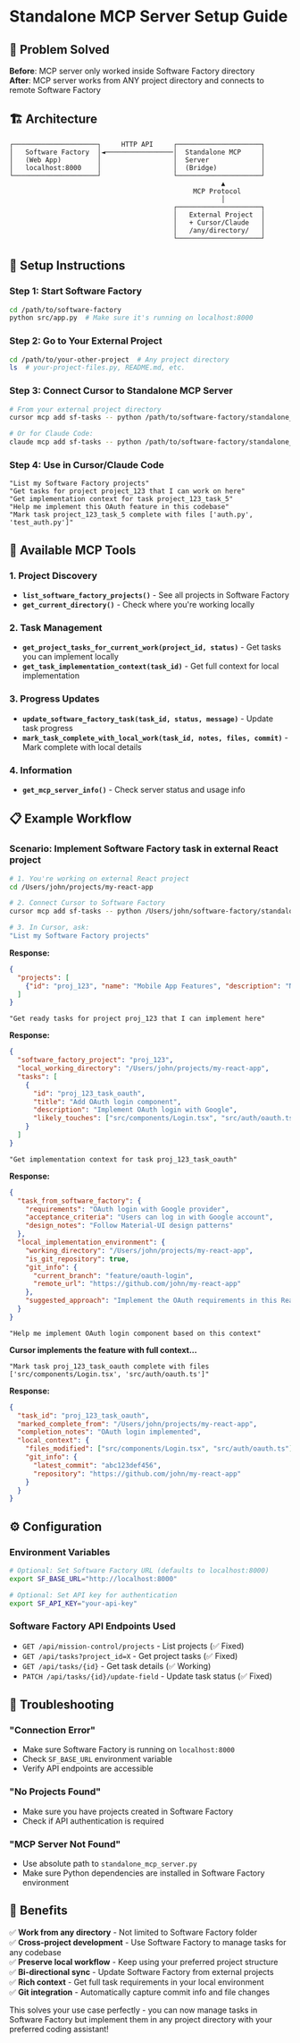 # Standalone MCP Server Setup Guide

## 🎯 Problem Solved

**Before**: MCP server only worked inside Software Factory directory  
**After**: MCP server works from ANY project directory and connects to remote Software Factory

## 🏗️ Architecture

```
┌─────────────────────┐     HTTP API     ┌─────────────────────┐
│   Software Factory  │◄─────────────────│  Standalone MCP     │
│   (Web App)         │                  │  Server             │
│   localhost:8000    │                  │  (Bridge)           │
└─────────────────────┘                  └─────────────────────┘
                                                     ▲
                                              MCP Protocol
                                                     │
                                         ┌─────────────────────┐
                                         │   External Project  │
                                         │   + Cursor/Claude   │
                                         │   /any/directory/   │
                                         └─────────────────────┘
```

## 🚀 Setup Instructions

### Step 1: Start Software Factory
```bash
cd /path/to/software-factory
python src/app.py  # Make sure it's running on localhost:8000
```

### Step 2: Go to Your External Project
```bash
cd /path/to/your-other-project  # Any project directory
ls  # your-project-files.py, README.md, etc.
```

### Step 3: Connect Cursor to Standalone MCP Server
```bash
# From your external project directory
cursor mcp add sf-tasks -- python /path/to/software-factory/standalone_mcp_server.py

# Or for Claude Code:
claude mcp add sf-tasks -- python /path/to/software-factory/standalone_mcp_server.py
```

### Step 4: Use in Cursor/Claude Code
```
"List my Software Factory projects"
"Get tasks for project project_123 that I can work on here"  
"Get implementation context for task project_123_task_5"
"Help me implement this OAuth feature in this codebase"
"Mark task project_123_task_5 complete with files ['auth.py', 'test_auth.py']"
```

## 🔧 Available MCP Tools

### 1. Project Discovery
- **`list_software_factory_projects()`** - See all projects in Software Factory
- **`get_current_directory()`** - Check where you're working locally

### 2. Task Management  
- **`get_project_tasks_for_current_work(project_id, status)`** - Get tasks you can implement locally
- **`get_task_implementation_context(task_id)`** - Get full context for local implementation

### 3. Progress Updates
- **`update_software_factory_task(task_id, status, message)`** - Update task progress
- **`mark_task_complete_with_local_work(task_id, notes, files, commit)`** - Mark complete with local details

### 4. Information
- **`get_mcp_server_info()`** - Check server status and usage info

## 📋 Example Workflow

### Scenario: Implement Software Factory task in external React project

```bash
# 1. You're working on external React project
cd /Users/john/projects/my-react-app

# 2. Connect Cursor to Software Factory
cursor mcp add sf-tasks -- python /Users/john/software-factory/standalone_mcp_server.py

# 3. In Cursor, ask:
"List my Software Factory projects"
```

**Response:**
```json
{
  "projects": [
    {"id": "proj_123", "name": "Mobile App Features", "description": "New features for mobile app"}
  ]
}
```

```
"Get ready tasks for project proj_123 that I can implement here"
```

**Response:**
```json
{
  "software_factory_project": "proj_123",
  "local_working_directory": "/Users/john/projects/my-react-app",
  "tasks": [
    {
      "id": "proj_123_task_oauth",
      "title": "Add OAuth login component", 
      "description": "Implement OAuth login with Google",
      "likely_touches": ["src/components/Login.tsx", "src/auth/oauth.ts"]
    }
  ]
}
```

```
"Get implementation context for task proj_123_task_oauth"
```

**Response:**
```json
{
  "task_from_software_factory": {
    "requirements": "OAuth login with Google provider",
    "acceptance_criteria": "Users can log in with Google account",
    "design_notes": "Follow Material-UI design patterns"
  },
  "local_implementation_environment": {
    "working_directory": "/Users/john/projects/my-react-app",
    "is_git_repository": true,
    "git_info": {
      "current_branch": "feature/oauth-login",
      "remote_url": "https://github.com/john/my-react-app"
    },
    "suggested_approach": "Implement the OAuth requirements in this React project"
  }
}
```

```
"Help me implement OAuth login component based on this context"
```

**Cursor implements the feature with full context...**

```
"Mark task proj_123_task_oauth complete with files ['src/components/Login.tsx', 'src/auth/oauth.ts']"
```

**Response:**
```json
{
  "task_id": "proj_123_task_oauth",
  "marked_complete_from": "/Users/john/projects/my-react-app",
  "completion_notes": "OAuth login implemented",
  "local_context": {
    "files_modified": ["src/components/Login.tsx", "src/auth/oauth.ts"],
    "git_info": {
      "latest_commit": "abc123def456",
      "repository": "https://github.com/john/my-react-app"
    }
  }
}
```

## ⚙️ Configuration

### Environment Variables
```bash
# Optional: Set Software Factory URL (defaults to localhost:8000)
export SF_BASE_URL="http://localhost:8000"

# Optional: Set API key for authentication
export SF_API_KEY="your-api-key"
```

### Software Factory API Endpoints Used
- `GET /api/mission-control/projects` - List projects (✅ Fixed)
- `GET /api/tasks?project_id=X` - Get project tasks (✅ Fixed)
- `GET /api/tasks/{id}` - Get task details (✅ Working)
- `PATCH /api/tasks/{id}/update-field` - Update task status (✅ Fixed)

## 🚨 Troubleshooting

### "Connection Error"
- Make sure Software Factory is running on `localhost:8000`
- Check `SF_BASE_URL` environment variable
- Verify API endpoints are accessible

### "No Projects Found" 
- Make sure you have projects created in Software Factory
- Check if API authentication is required

### "MCP Server Not Found"
- Use absolute path to `standalone_mcp_server.py`
- Make sure Python dependencies are installed in Software Factory environment

## 🎉 Benefits

✅ **Work from any directory** - Not limited to Software Factory folder  
✅ **Cross-project development** - Use Software Factory to manage tasks for any codebase  
✅ **Preserve local workflow** - Keep using your preferred project structure  
✅ **Bi-directional sync** - Update Software Factory from external projects  
✅ **Rich context** - Get full task requirements in your local environment  
✅ **Git integration** - Automatically capture commit info and file changes

This solves your use case perfectly - you can now manage tasks in Software Factory but implement them in any project directory with your preferred coding assistant!